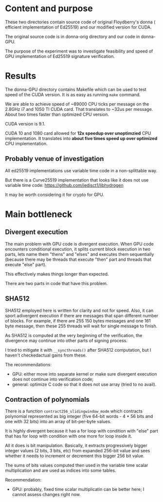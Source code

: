 Content and purpose
===================

These two directories contain source code of original Floydberry's donna ( efficient implementation of Ed25519) and our modified version for CUDA.

The original source code is in donna-orig directory and our code in donna-GPU.

The purpose of the experiment was to investigate feasibility and speed of GPU implementation of Ed25519 signature verification.

Results
=======

The donna-GPU directory contains Makefile which can be used to test speed of the CUDA version. It is as easy as running ``make`` command.

We are able to achieve speed of ~89000 CPU ticks per message on the 2.8GHz i7 and 1050 TI CUDA card. That translates to ~32us per message. About two times faster than optimized CPU version.

CUDA version is 9.1.

CUDA 10 and 1080 card allowed for **12x speedup over unoptimzied** CPU implementation. It translates into **about five times speed up over optimized** CPU implementation.


Probably venue of investigation
-------------------------------

All ed25519 implementations use variable time code in a non-splittable way.

But there is a Curve25519 implementation that looks like it does not use variable time code: https://github.com/jedisct1/libhydrogen

It may be worth considering it for crypto for GPU.


Main bottleneck
==============

Divergent execution
-------------------

The main problem with GPU code is divergent execution. When GPU code encounters conditional execution, it splits current block execution in two parts, lets name them "thens" and "elses" and executes them sequentially (because there may be threads that execute "then" part and threads that execute "else" part).

This effectively makes things longer than expected.

There are two parts in code that have this problem.

SHA512
------

SHA512 employed here is written for clarity and not for speed. Also, it can sport adivergent execution if there are messages that span different number of blocks. For example, if there are 255 150 bytes messages and one 161 byte message, then these 255 threads will wait for single message to finish.

As SHA512 is computed at the very beginning of the verification, the divergence may continue into other parts of signing process.

I tried to mitigate it with ``__syncthreads()`` after SHA512 computation, but I haven't checkedactual gains from these.

The recommendations:

- GPU: either move into separate kernel or make sure divergent execution does not continue into verification code;
- general: optimize C code so that it does not use array (tried to no avail).

Contraction of polynomials
-------------------------

There is a function ``contract256_slidingwindow_modm`` which contracts polynomial represented as big integer (five 64-bit words - 4 * 56 bits and one with 32 bits) into an array of bit-per-byte values.

It is highly divergent because it has a for loop with condition with "else" part that has for loop with condition with one more for loop inside it.

All it does is bit manipulation. Basically, it extracts progressively bigger integer values (2 bits, 3 bits, etc) from expanded 256-bit value and sees whether it needs to increment or decrement this bigger 256 bit value.

The sums of bits values computed then used in the variable time scalar multiplication and are used as indices into some tables.

Recommendation:

- GPU: probably, fixed time scalar multiplicatin can be better here; I cannot assess changes right now.


